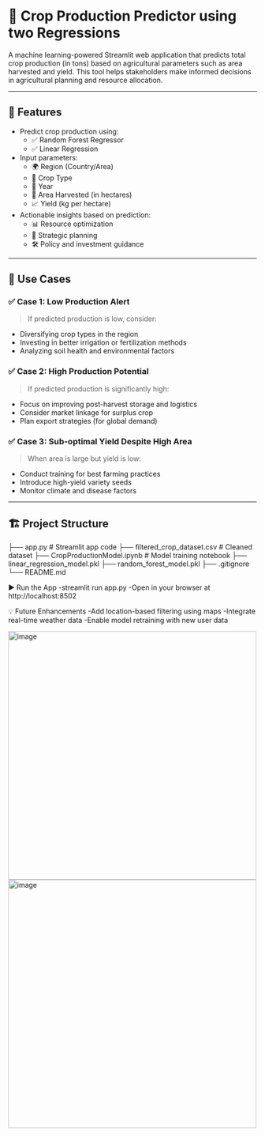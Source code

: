# 🌾 Crop Production Predictor using two Regressions

A machine learning-powered Streamlit web application that predicts total crop production (in tons) based on agricultural parameters such as area harvested and yield. This tool helps stakeholders make informed decisions in agricultural planning and resource allocation.

---

## 🚀 Features

- Predict crop production using:
  - ✅ Random Forest Regressor
  - ✅ Linear Regression
- Input parameters:
  - 🌍 Region (Country/Area)
  - 🌱 Crop Type
  - 📅 Year
  - 🌾 Area Harvested (in hectares)
  - 📈 Yield (kg per hectare)
- Actionable insights based on prediction:
  - 📊 Resource optimization
  - 📍 Strategic planning
  - 🛠 Policy and investment guidance

---

## 🧠 Use Cases

### ✅ Case 1: Low Production Alert  
> If predicted production is low, consider:
- Diversifying crop types in the region
- Investing in better irrigation or fertilization methods
- Analyzing soil health and environmental factors

### ✅ Case 2: High Production Potential  
> If predicted production is significantly high:
- Focus on improving post-harvest storage and logistics
- Consider market linkage for surplus crop
- Plan export strategies (for global demand)

### ✅ Case 3: Sub-optimal Yield Despite High Area  
> When area is large but yield is low:
- Conduct training for best farming practices
- Introduce high-yield variety seeds
- Monitor climate and disease factors

---

## 🏗️ Project Structure

├── app.py # Streamlit app code
├── filtered_crop_dataset.csv # Cleaned dataset
├── CropProductionModel.ipynb # Model training notebook
├── linear_regression_model.pkl
├── random_forest_model.pkl
├── .gitignore
└── README.md

▶️ Run the App
-streamlit run app.py
-Open in your browser at http://localhost:8502

💡 Future Enhancements
-Add location-based filtering using maps
-Integrate real-time weather data
-Enable model retraining with new user data

<img width="503" alt="image" src="https://github.com/user-attachments/assets/c5664604-e0c3-4214-ae6b-8f5d7d88ac1b" />
<img width="503" alt="image" src="https://github.com/user-attachments/assets/8b72c105-69c0-4a06-88e1-beb260f84697" />


